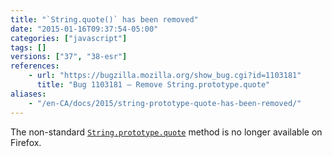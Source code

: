 ```yaml
---
title: "`String.quote()` has been removed"
date: "2015-01-16T09:37:54-05:00"
categories: ["javascript"]
tags: []
versions: ["37", "38-esr"]
references:
    - url: "https://bugzilla.mozilla.org/show_bug.cgi?id=1103181"
      title: "Bug 1103181 – Remove String.prototype.quote"
aliases:
    - "/en-CA/docs/2015/string-prototype-quote-has-been-removed/"
---
```

The non-standard [`String.prototype.quote`](https://developer.mozilla.org/docs/Web/JavaScript/Reference/Global_Objects/String/quote) method is no longer available on Firefox.
